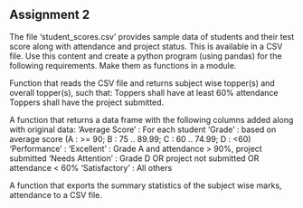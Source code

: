 ## Assignment 2

The file ‘student_scores.csv’ provides sample data of students and their test score along with attendance and project status. This is available in a CSV file. Use this content and create a python program (using pandas) for the following requirements. Make them as functions in a module.

Function that reads the CSV file and returns subject wise topper(s) and overall topper(s), such that:
Toppers shall have at least 60% attendance
Toppers shall have the project submitted.

A function that returns a data frame with the following columns added along with original data:
‘Average Score’ : For each student
‘Grade’ :  based on average score (A : >= 90; B : 75 .. 89.99; C : 60 .. 74.99; D : <60)
‘Performance’ : 
‘Excellent’ : Grade A and attendance > 90%, project submitted
‘Needs Attention’ : Grade D OR project not submitted OR attendance < 60%
‘Satisfactory’ : All others

A function that exports the summary statistics of the subject wise marks, attendance to a CSV file.
